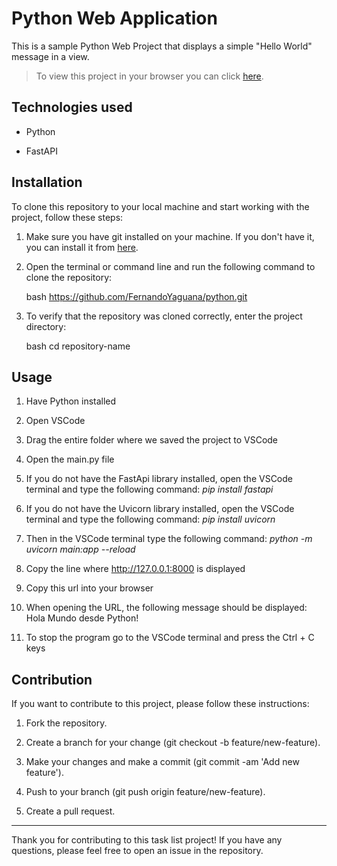 # Python Web Application

This is a sample Python Web Project that displays a simple "Hello World" message in a view.

> To view this project in your browser you can click [here](https://python-production-832a.up.railway.app/).

## Technologies used

- Python
  
- FastAPI

## Installation

To clone this repository to your local machine and start working with the project, follow these steps:

1. Make sure you have git installed on your machine. If you don't have it, you can install it from [here](https://git-scm.com/).

2. Open the terminal or command line and run the following command to clone the repository:

    bash
    https://github.com/FernandoYaguana/python.git
   
3. To verify that the repository was cloned correctly, enter the project directory:
   
    bash
    cd repository-name
    
## Usage

1. Have Python installed

2. Open VSCode

3. Drag the entire folder where we saved the project to VSCode

4. Open the main.py file 

5. If you do not have the FastApi library installed, open the VSCode terminal and type the following command: _pip install fastapi_

6. If you do not have the Uvicorn library installed, open the VSCode terminal and type the following command: _pip install uvicorn_

7. Then in the VSCode terminal type the following command: _python -m uvicorn main:app --reload_

8. Copy the line where http://127.0.0.1:8000 is displayed

9. Copy this url into your browser

10. When opening the URL, the following message should be displayed: Hola Mundo desde Python!

11. To stop the program go to the VSCode terminal and press the Ctrl + C keys  

## Contribution

If you want to contribute to this project, please follow these instructions:

1. Fork the repository.
   
2. Create a branch for your change (git checkout -b feature/new-feature).
   
3. Make your changes and make a commit (git commit -am 'Add new feature').
   
4. Push to your branch (git push origin feature/new-feature).
   
5. Create a pull request.

---

Thank you for contributing to this task list project! If you have any questions, please feel free to open an issue in the repository.
